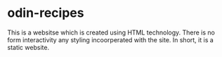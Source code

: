 # odin-recipes
This is a websitse which is created using HTML technology. There is no form interactivity any styling incoorperated with the site. In short, it is a static website.